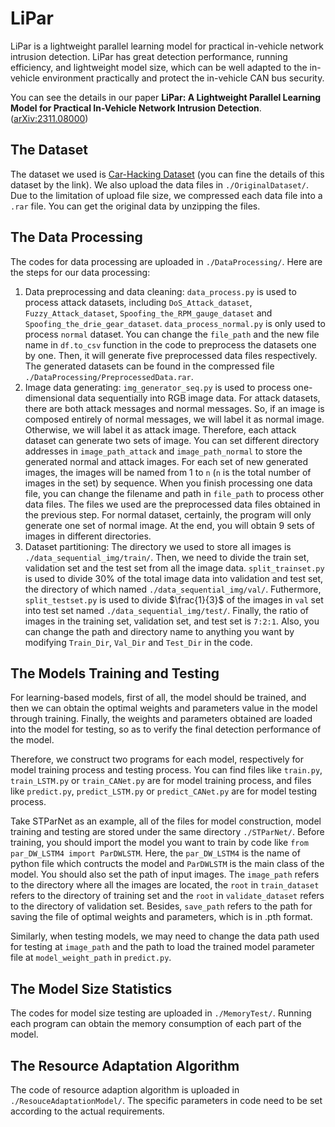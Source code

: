 # LiPar

LiPar is a lightweight parallel learning model for practical in-vehicle network intrusion detection. LiPar has great detection performance, running efficiency, and lightweight model size, which can be well adapted to the in-vehicle environment practically and protect the in-vehicle CAN bus security.

You can see the details in our paper **LiPar: A Lightweight Parallel Learning Model for Practical In-Vehicle Network Intrusion Detection**. ([arXiv:2311.08000](https://arxiv.org/abs/2311.08000))

## The Dataset

The dataset we used is [Car-Hacking Dataset](https://ocslab.hksecurity.net/Datasets/car-hacking-dataset) (you can fine the details of this dataset by the link). We also upload the data files in `./OriginalDataset/`. Due to the limitation of upload file size, we compressed each data file into a `.rar` file. You can get the original data by unzipping the files. 

## The Data Processing

The codes for data processing are uploaded in `./DataProcessing/`. Here are the steps for our data processing:

1. Data preprocessing and data cleaning: `data_process.py` is used to process attack datasets, including `DoS_Attack_dataset`, `Fuzzy_Attack_dataset`, `Spoofing_the_RPM_gauge_dataset` and `Spoofing_the_drie_gear_dataset`. `data_process_normal.py` is only used to process `normal` dataset. You can change the `file_path` and the new file name in `df.to_csv` function in the code to preprocess the datasets one by one. Then, it will generate five preprocessed data files respectively. The generated datasets can be found in the compressed file `./DataProcessing/PreprocessedData.rar`. 
2. Image data generating: `img_generator_seq.py` is used to process one-dimensional data sequentially into RGB image data. For attack datasets, there are both attack messages and normal messages. So, if an image is composed entirely of normal messages, we will label it as normal image. Otherwise, we will label it as attack image. Therefore, each attack dataset can generate two sets of image. You can set different directory addresses in `image_path_attack` and `image_path_normal` to store the generated normal and attack images. For each set of new generated images, the images will be named from 1 to `n` (`n` is the total number of images in the set) by sequence. When you finish processing one data file, you can change the filename and path in `file_path` to process other data files. The files we used are the preprocessed data files obtained in the previous step. For normal dataset, certainly, the program will only generate one set of normal image. At the end, you will obtain 9 sets of images in different directories.
3. Dataset partitioning: The directory we used to store all images is `./data_sequential_img/train/`. Then, we need to divide the train set, validation set and the test set from all the image data. `split_trainset.py` is used to divide 30% of the total image data into validation and test set, the directory of which named `./data_sequential_img/val/`. Futhermore, `split_testset.py` is used to divide $\frac{1}{3}$ of the images in `val` set into test set named `./data_sequential_img/test/`. Finally, the ratio of images in the training set, validation set, and test set is `7:2:1`. Also, you can change the path and directory name to anything you want by modifying `Train_Dir`, `Val_Dir` and `Test_Dir` in the code.

## The Models Training and Testing

For learning-based models, first of all, the model should be trained, and then we can obtain the optimal weights and parameters value in the model through training. Finally, the weights and parameters obtained are loaded into the model for testing, so as to verify the final detection performance of the model.

Therefore, we construct two programs for each model, respectively for model training process and testing process. You can find files like `train.py`, `train_LSTM.py` or  `train_CANet.py` are for model training process, and files like `predict.py`, `predict_LSTM.py` or `predict_CANet.py` are for model testing process.

Take STParNet as an example, all of the files for model construction, model training and testing are stored under the same directory `./STParNet/`. Before training, you should import the model you want to train by code like `from par_DW_LSTM4 import ParDWLSTM`. Here, the `par_DW_LSTM4` is the name of python file which contructs the model and `ParDWLSTM` is the main class of the model. You should also set the path of input images. The `image_path` refers to the directory where all the images are located, the `root`  in `train_dataset` refers to the directory of training set and the `root` in `validate_dataset` refers to the directory of validation set. Besides, `save_path` refers to the path for saving the file of optimal weights and parameters, which is in .pth format.

Similarly, when testing models, we may need to change the data path used for testing at `image_path` and the path to load the trained model parameter file at `model_weight_path` in `predict.py`.

## The Model Size Statistics

The codes for model size testing are uploaded in `./MemoryTest/`. Running each program can obtain the memory consumption of each part of the model.

## The Resource Adaptation Algorithm

The code of resource adaption algorithm is uploaded in `./ResouceAdaptationModel/`. The specific parameters in code need to be set according to the actual requirements.
















